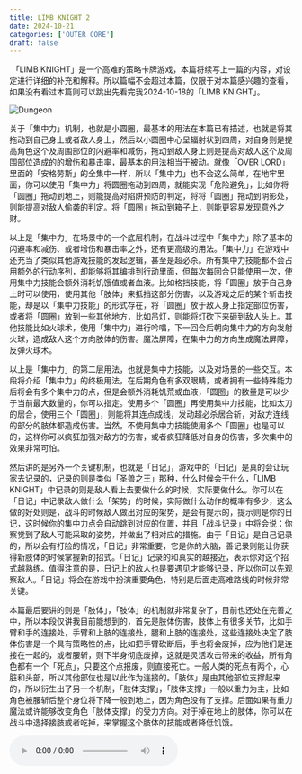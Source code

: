 ```yaml
---
title: LIMB KNIGHT 2
date: 2024-10-21
categories: ['OUTER CORE']
draft: false
---
```


​	「LIMB KNIGHT」是一个高难的策略卡牌游戏，本篇将续写上一篇的内容，对设定进行详细的补充和解释。所以篇幅不会超过本篇，仅限于对本篇感兴趣的查看，如果没有看过本篇则可以跳出先看完我2024-10-18的「LIMB KNIGHT」。

<img src="/images/LIMB KIGHT 2 - Dungeon.png" alt="Dungeon" class="img-responsive">

​	关于「集中力」机制，也就是小圆圈，最基本的用法在本篇已有描述，也就是将其拖动到自己身上或者敌人身上，然后以小圆圈中心呈辐射状到四周，对自身则是提高角色这个及周围部位的闪避率和减伤，拖动到敌人身上则是提高对敌人这个及周围部位造成的的增伤和暴击率，最基本的用法相当于被动。就像「OVER LORD」里面的「安格劳斯」的全集中一样，所以「集中力」也不会这么简单，在地牢里面，你可以使用「集中力」将圆圈拖动到四周，就能实现「危险避免」，比如你将「圆圈」拖动到地上，则能提高对陷阱预防的判定，将将「圆圈」拖动到阴影处，则能提高对敌人偷袭的判定。将「圆圈」拖动到箱子上，则能更容易发现意外之财。

​	以上是「集中力」在场景中的一个底层机制，在战斗过程中「集中力」除了基本的闪避率和减伤、或者增伤和暴击率之外，还有更高级的用法。「集中力」在游戏中还充当了类似其他游戏技能的发起逻辑，甚至是超必杀。所有集中力技能都不会占用额外的行动序列，却能够将其编排到行动里面，但每次每回合只能使用一次，使用集中力技能会额外消耗饥饿值或者血液。比如格挡技能，将「圆圈」放于自己身上时可以使用，使用其他「肢体」来抵挡这部分伤害，以及游戏之后的某个斩击技能，却是以「集中力技能」的形式存在，将「圆圈」放于敌人身上指定部位伤害，或者将「圆圈」放到一些其他地方，比如吊灯，则能将灯砍下来砸到敌人头上。其他技能比如火球术，使用「集中力」进行吟唱，下一回合后朝向集中力的方向发射火球，造成敌人这个方向肢体的伤害。魔法屏障，在集中力的方向生成魔法屏障，反弹火球术。

​	以上是「集中力」的第二层用法，也就是集中力技能，以及对场景的一些交互。本段将介绍「集中力」的终极用法，在后期角色有多双眼睛，或者拥有一些特殊能力后将会有多个集中力的点，但是会额外消耗饥荒或血液，「圆圈」的数量是可以少于当前最大数量的，你可以指定。使用多个「圆圈」再使用集中力技能，比如太刀的居合，使用三个「圆圈」，则能将其连点成线，发动超必杀居合斩，对敌方连线的部分的肢体都造成伤害。当然，不使用集中力技能使用多个「圆圈」也是可以的，这样你可以疯狂加强对敌方的伤害，或者疯狂降低对自身的伤害，多次集中的效果非常可怕。

​	然后讲的是另外一个关键机制，也就是「日记」，游戏中的「日记」是真的会让玩家去记录的，记录的则是类似「圣兽之王」那种，什么时候会干什么，「LIMB KNIGHT」中记录的则是敌人看上去要做什么的时候，实际要做什么。你可以在「日记」中记录敌人做什么「架势」的时候，实际做什么动作的概率有多少，这么做的好处则是，战斗的时候敌人做出对应的架势，是会有提示的，提示则是你的日记，这时候你的集中力点会自动跳到对应的位置，并且「战斗记录」中将会说：你察觉到了敌人可能采取的姿势，并做出了相对应的措施。由于「日记」是自己记录的，所以会有打脸的情况，「日记」非常重要，它是你的大脑，善记录则能让你获得新肢体的时候掌握新的招式。「日记」记录的和真实的越接近，表示你对这个招式越熟练。值得注意的是，日记上的敌人也是要遇见才能够记录，所以你可以先观察敌人。「日记」将会在游戏中扮演重要角色，特别是后面走高难路线的时候非常关键。

​	本篇最后要讲的则是「肢体」，「肢体」的机制就非常复杂了，目前也还处在完善之中，所以本段仅讲我目前能想到的，首先是肢体伤害，肢体上有很多关节，比如手臂和手的连接处，手臂和上肢的连接处，腿和上肢的连接处，这些连接处决定了肢体伤害是一个具有策略性的点，比如把手臂砍断后，手也将会废掉，应为他们是连接在一起的，或者腰斩，则下半身彻底废掉，这就是灵活攻击带来的收益，所有角色都有一个「死点」，只要这个点报废，则直接死亡。一般人类的死点有两个，心脏和头部，所以其他部位也是以此作为连接的。「肢体」是由其他部位支撑起来的，所以衍生出了另一个机制，「肢体支撑」，「肢体支撑」一般以重力为主，比如角色被腰斩后整个身位将下降一般到地上，因为角色没有了支撑。后面如果有重力魔法或许能够改变角色「肢体支撑」的受力方向。对于掉在地上的肢体，你可以在战斗中选择接肢或者吃掉，来掌握这个肢体的技能或者降低饥饿。

<audio controls autoplay>
  <source src="/audios/Jonathan Coulton,GLaDOS - Still Alive.mp3" type="audio/mpeg">
  Your browser does not support the audio tag.
</audio>
